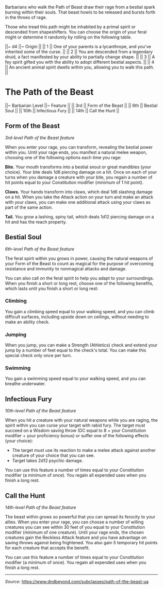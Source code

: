 Barbarians who walk the Path of Beast draw their rage from a bestial spark burning within their souls. That beast howls to be released and bursts forth in the throes of rage.

Those who tread this path might be inhabited by a primal spirit or descended from shapeshifters. You can choose the origin of your feral might or determine it randomly by rolling on the following table.

||~ d4 ||~ Origin ||
|| 1 || One of your parents is a lycanthrope, and you've inherited some of the curse. ||
|| 2 || You are descended from a legendary druid, a fact manifested by your ability to partially change shape. ||
|| 3 || A fey spirit gifted you with the ability to adopt different bestial aspects. ||
|| 4 || An ancient animal spirit dwells within you, allowing you to walk this path. ||

# The Path of the Beast

||~ Barbarian Level ||~ Feature ||
|| 3rd || Form of the Beast ||
|| 6th || Bestial Soul ||
|| 10th || Infectious Fury ||
|| 14th || Call the Hunt ||

## Form of the Beast

_3rd-level Path of the Beast feature_

When you enter your rage, you can transform, revealing the bestial power within you. Until your rage ends, you manifest a natural melee weapon, choosing one of the following options each time you rage:

**Bite.** Your mouth transforms into a bestial snout or great mandibles (your choice). Your bite deals 1d8 piercing damage on a hit. Once on each of your turns when you damage a creature with your bite, you regain a number of hit points equal to your Constitution modifier (minimum of 1 hit point).

**Claws.** Your hands transform into claws, which deal 1d6 slashing damage on a hit. When you take the Attack action on your turn and make an attack with your claws, you can make one additional attack using your claws as part of the same action.

**Tail.** You grow a lashing, spiny tail, which deals 1d12 piercing damage on a hit and has the reach property.

## Bestial Soul

_6th-level Path of the Beast feature_

The feral spirit within you grows in power, causing the natural weapons of your Form of the Beast to count as magical for the purpose of overcoming resistance and immunity to nonmagical attacks and damage.

You can also call on the feral spirit to help you adapt to your surroundings. When you finish a short or long rest, choose one of the following benefits, which lasts until you finish a short or long rest:

### Climbing

You gain a climbing speed equal to your walking speed, and you can climb difficult surfaces, including upside down on ceilings, without needing to make an ability check.

### Jumping

When you jump, you can make a Strength (Athletics) check and extend your jump by a number of feet equal to the check's total. You can make this special check only once per turn.

### Swimming

You gain a swimming speed equal to your walking speed, and you can breathe underwater.

## Infectious Fury

_10th-level Path of the Beast feature_

When you hit a creature with your natural weapons while you are raging, the spirit within you can curse your target with rabid fury. The target must succeed on a Wisdom saving throw (DC equal to 8 + your Constitution modifier + your proficiency bonus) or suffer one of the following effects (your choice):

* The target must use its reaction to make a melee attack against another creature of your choice that you can see.
* Target takes 2d12 psychic damage.

You can use this feature a number of times equal to your Constitution modifier (a minimum of once). You regain all expended uses when you finish a long rest.

## Call the Hunt

_14th-level Path of the Beast feature_

The beast within grows so powerful that you can spread its ferocity to your allies. When you enter your rage, you can choose a number of willing creatures you can see within 30 feet of you equal to your Constitution modifier (minimum of one creature). Until your rage ends, the chosen creatures gain the Reckless Attack feature and you have advantage on saving throws against being frightened. You also gain 5 temporary hit points for each creature that accepts the benefit.

You can use this feature a number of times equal to your Constitution modifier (a minimum of once). You regain all expended uses when you finish a long rest.

----

_Source:_ <https://www.dndbeyond.com/subclasses/path-of-the-beast-ua>
